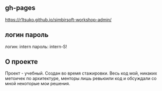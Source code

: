 ## gh-pages
https://r1tsuko.github.io/simbirsoft-workshop-admin/

## логин пароль
логин: intern
пароль: intern-S!

## О проекте

Проект - учебный. Создан во время стажировки. Весь код мой, никаких метоичек по архитектуре, менторы лишь ревьюили код и обсуждали со мной некоторые мои решения.

